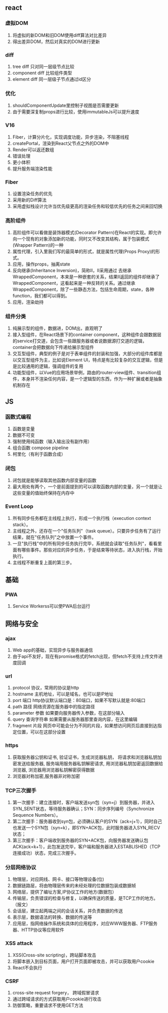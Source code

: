 ## react

### 虚拟DOM
1. 将虚拟的新DOM和旧DOM使用diff算法对比差异
2. 得出差异DOM，然后对真实的DOM进行更新

### diff
1. tree diff 只对同一层级节点比较
2. component diff 比较组件类型
3. element diff 同一层级子节点通过id区分

### 优化
1. shouldComponentUpdate里控制子视图是否需要更新
2. 由于需要深复制props进行比较，使用immutableJs可以提升速度

### V16
1. Fiber，计算分片化，实现调度功能，异步渲染，不阻塞线程
2. createPortal，渲染到React父节点之外的DOM中
3. Render可以返还数组
4. 错误处理
5. 更小体积
6. 提升服务端渲染性能

### Fiber
1. 设置渲染任务的优先
2. 采用新的Diff算法
3. 采用虚拟栈设计允许当优先级更高的渲染任务和较低优先的任务之间来回切换

### 高阶组件
1. 高阶组件可以看做是装饰器模式(Decorator Pattern)在React的实现。即允许向一个现有的对象添加新的功能，同时又不改变其结构，属于包装模式(Wrapper Pattern)的一种
2. 属性代理，引入里我们写的最简单的形式，就是属性代理(Props Proxy)的形式。
3. 应用，操作props，抽离state
4. 反向继承(Inheritance Inversion)，简称II，II采用通过 去继承WrappedComponent，本来是一种嵌套的关系，结果II返回的组件却继承了WrappedComponent，这看起来是一种反转的关系。通过继承WrappedComponent，除了一些静态方法，包括生命周期，state，各种function，我们都可以得到。
5. 应用，渲染劫持

### 组件分类
1. 纯展示型的组件，数据进，DOM出，直观明了
2. 接入型组件，在React场景下的container component，这种组件会跟数据层的service打交道，会包含一些跟服务器或者说数据源打交道的逻辑，container会把数据向下传递给展示型组件
3. 交互型组件，典型的例子是对于表单组件的封装和加强，大部分的组件库都是以交互型组件为主，比如说Element UI，特点是有比较复杂的交互逻辑，但是是比较通用的逻辑，强调组件的复用
4. 功能型组件，以Vue的应用场景举例，路由的router-view组件、transition组件，本身并不渲染任何内容，是一个逻辑型的东西，作为一种扩展或者是抽象机制存在

## JS

### 函数式编程
1. 函数是变量
2. 数据不可变
3. 强制使用纯函数（输入输出没有副作用）
4. 组合函数 compose pipeline
5. 柯里化（有利于函数合成）

### 闭包
1. 闭包就是能够读取其他函数内部变量的函数
2. 最大用处有两个，一个是前面提到的可以读取函数内部的变量，另一个就是让这些变量的值始终保持在内存中

### Event Loop
1. 所有同步任务都在主线程上执行，形成一个执行栈（execution context stack）。
2. 主线程之外，还存在一个"任务队列"（task queue）。只要异步任务有了运行结果，就在"任务队列"之中放置一个事件。
3. 一旦"执行栈"中的所有同步任务执行完毕，系统就会读取"任务队列"，看看里面有哪些事件。那些对应的异步任务，于是结束等待状态，进入执行栈，开始执行。
4. 主线程不断重复上面的第三步。

## 基础

### PWA
1. Service Workerss可以使PWA后台运行

## 网络与安全

### ajax
1. Web app的基础，实现异步与服务器通信
2. 由于api不友好，现在有promise格式的fetch出现，但fetch不支持上传文件进度回调

### url 
1. protocol 协议，常用的协议是http
2. hostname 主机地址，可以是域名，也可以是IP地址
3. port 端口 http协议默认端口是：80端口，如果不写默认就是:80端口
4. path 路径 网络资源在服务器中的指定路径
5. parameter 参数 如果要向服务器传入参数，在这部分输入
6. query 查询字符串 如果需要从服务器那里查询内容，在这里编辑
7. fragment 片段 网页中可能会分为不同的片段，如果想访问网页后直接到达指定位置，可以在这部分设置

### https
1. 获取服务器公钥和证书,
验证证书，生成浏览器私钥，
将请求和浏览器私钥加密发送给服务器,
服务端用服务器私钥解密请求,
用浏览器私钥加密返回数据给浏览器,
浏览器用浏览器私钥解密获得数据
2. 浏览器对称加密,服务器非对称加密

### TCP三次握手
1. 第一次握手：建立连接时，客户端发送syn包（syn=j）到服务器，并进入SYN_SENT状态，等待服务器确认；SYN：同步序列编号（Synchronize Sequence Numbers）。
2. 第二次握手：服务器收到syn包，必须确认客户的SYN（ack=j+1），同时自己也发送一个SYN包（syn=k），即SYN+ACK包，此时服务器进入SYN_RECV状态；
3. 第三次握手：客户端收到服务器的SYN+ACK包，向服务器发送确认包ACK(ack=k+1），此包发送完毕，客户端和服务器进入ESTABLISHED（TCP连接成功）状态，完成三次握手。

### 分层网络协议
1. 物理层，对应网线、网卡、接口等物理设备(位)
2. 数据链路层，将由物理层传来的未经处理的位数据包装成数据帧
3. 网络层，提供了编址方案,IP协议工作的地方(数据包）
4. 传输层，负责错误的检查与修复，以确保传送的质量，是TCP工作的地方。（报文）
5. 会话层，建立起两端之间的会话关系，并负责数据的传送
6. 表示层，数据语法的转换、数据的传送等
7. 应用层，指网络操作系统和具体的应用程序，对应WWW服务器、FTP服务器、HTTP协议等应用软件

### XSS attack
1. XSS(Cross-site scripting)，跨站脚本攻击
2. 将脚本嵌入到目标页面，用户打开页面即被攻击，并可以获取用户cookie
3. React不会执行

### CSRF
1. cross-site request forgery， 跨域假冒请求
2. 通过跨域请求的方式获取用户cookie进行攻击
3. 防御策略，重要请求不使用GET方法